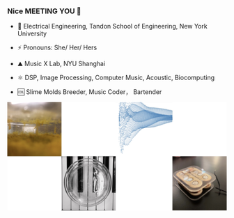 ### Nice MEETING YOU 👻

- 💜 Electrical Engineering, Tandon School of Engineering, New York University

- ⚡️ Pronouns: She/ Her/ Hers

-  ⛰ Music X Lab, NYU Shanghai

- ⚛️ DSP, Image Processing, Computer Music, Acoustic, Biocomputing

- 🆒 Slime Molds Breeder, Music Coder， Bartender


![Image](https://github.com/GhosTTTTTian/GhosTTTTTian/raw/main/img/bk.jpg)
